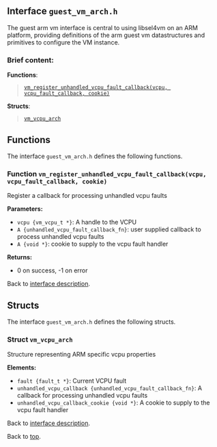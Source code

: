 <!--
     Copyright 2020, Data61
     Commonwealth Scientific and Industrial Research Organisation (CSIRO)
     ABN 41 687 119 230.

     This software may be distributed and modified according to the terms of
     the BSD 2-Clause license. Note that NO WARRANTY is provided.
     See "LICENSE_BSD2.txt" for details.

     @TAG(DATA61_BSD)
-->

## Interface `guest_vm_arch.h`

The guest arm vm interface is central to using libsel4vm on an ARM platform, providing definitions of the arm guest vm
datastructures and primitives to configure the VM instance.

### Brief content:

**Functions**:

> [`vm_register_unhandled_vcpu_fault_callback(vcpu, vcpu_fault_callback, cookie)`](#function-vm_register_unhandled_vcpu_fault_callbackvcpu-vcpu_fault_callback-cookie)



**Structs**:

> [`vm_vcpu_arch`](#struct-vm_vcpu_arch)


## Functions

The interface `guest_vm_arch.h` defines the following functions.

### Function `vm_register_unhandled_vcpu_fault_callback(vcpu, vcpu_fault_callback, cookie)`

Register a callback for processing unhandled vcpu faults

**Parameters:**

- `vcpu {vm_vcpu_t *}`: A handle to the VCPU
- `A {unhandled_vcpu_fault_callback_fn}`: user supplied callback to process unhandled vcpu faults
- `A {void *}`: cookie to supply to the vcpu fault handler

**Returns:**

- 0 on success, -1 on error

Back to [interface description](#module-guest_vm_archh).


## Structs

The interface `guest_vm_arch.h` defines the following structs.

### Struct `vm_vcpu_arch`

Structure representing ARM specific vcpu properties

**Elements:**

- `fault {fault_t *}`: Current VCPU fault
- `unhandled_vcpu_callback {unhandled_vcpu_fault_callback_fn}`: A callback for processing unhandled vcpu faults
- `unhandled_vcpu_callback_cookie {void *}`: A cookie to supply to the vcpu fault handler

Back to [interface description](#module-guest_vm_archh).


Back to [top](#).

